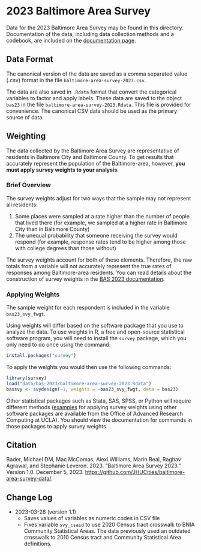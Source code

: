 2023 Baltimore Area Survey
==========================

Data for the 2023 Baltimore Area Survey may be found in this directory. Documentation of the data, including data collection methods and a codebook, are included on the [documentation page](https://jhucities.github.io/baltimore-area-survey-data/bas-2023).

Data Format
-----------

The canonical version of the data are saved as a comma separated value (.csv) format in the file `baltimore-area-survey-2023.csv`. 

The data are also saved in `.Rdata` format that convert the categorical variables to factor and apply labels. These data are saved to the object `bas23` in the file `baltimore-area-survey-2023.Rdata`. This file is provided for convenience. The canonical CSV data should be used as the primary source of data. 

Weighting
---------

The data collected by the Baltimore Area Survey are representative of residents in Baltimore City and Baltimore County. To get results that accurately represent the population of the Baltimore-area, however, __you must apply survey weights to your analysis__. 

### Brief Overview

The survey weights adjust for two ways that the sample may not represent all residents:

1. Some places were sampled at a rate higher than the number of people that lived there (for example, we sampled at a higher rate in Baltimore City than in Baltimore County)
2. The unequal probability that someone receiving the survey would respond (for example, response rates tend to be higher among those with college degrees than those without)

The survey weights account for both of these elements. Therefore, the raw totals from a variable will not accurately represent the true rates of responses among Baltimore-area residents. You can read details about the construction of survey weights in the [BAS 2023 documentation](https://jhucities.github.io/baltimore-area-survey-data/bas-2023/methodology.html#weighting). 


### Applying Weights

The sample weight for each respondent is included in the variable `bas23_svy_fwgt`. 

Using weights will differ based on the software package that you use to analyze the data. To use weights in R, a free and open-source statistical software program, you will need to install the `survey` package, which you only need to do once using the command:

```r
install.packages("survey")
```

To apply the weights you would then use the following commands:

```r
library(survey)
load("data/bas-2023/baltimore-area-survey-2023.Rdata")
bassvy <- svydesign(~1, weights = ~bas23_svy_fwgt, data = bas23)
```

Other statistical packages such as Stata, SAS, SPSS, or Python will require different methods ([examples][] for applying survey weights using other software packages are available from the Office of Advanced Research Computing at UCLA). You should view the documentation for commands in those packages to apply survey weights. 

[examples]: https://stats.oarc.ucla.edu/other/mult-pkg/faq/faq-choosing-the-correct-analysis-for-various-survey-designs/

Citation
--------

Bader, Michael DM, Mac McComas, Alexi Williams, Marin Beal, Raghav Agrawal, and Stephanie Leveron. 2023. “Baltimore Area Survey 2023.” Version 1.0. December 5, 2023. https://github.com/JHUCities/baltimore-area-survey-data/.

Change Log
----------

* 2023-03-28 (version 1.1)
	- Saves values of variables as numeric codes in CSV file
	- Fixes variable `svy_csaid` to use 2020 Census tract crosswalk to BNIA Community Statistical Areas. The data previously used an outdated crosswalk to 2010 Census tract and Community Statistical Area definitions.